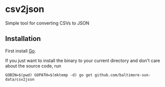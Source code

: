 # csv2json

Simple tool for converting CSVs to JSON

## Installation

First install [Go](http://golang.org).

If you just want to install the binary to your current directory and don't care about the source code, run

```shell
GOBIN=$(pwd) GOPATH=$(mktemp -d) go get github.com/baltimore-sun-data/csv2json
```
